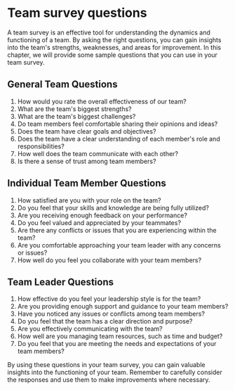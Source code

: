 Team survey questions
==============================

A team survey is an effective tool for understanding the dynamics and functioning of a team. By asking the right questions, you can gain insights into the team's strengths, weaknesses, and areas for improvement. In this chapter, we will provide some sample questions that you can use in your team survey.

General Team Questions
----------------------

1. How would you rate the overall effectiveness of our team?
2. What are the team's biggest strengths?
3. What are the team's biggest challenges?
4. Do team members feel comfortable sharing their opinions and ideas?
5. Does the team have clear goals and objectives?
6. Does the team have a clear understanding of each member's role and responsibilities?
7. How well does the team communicate with each other?
8. Is there a sense of trust among team members?

Individual Team Member Questions
--------------------------------

1. How satisfied are you with your role on the team?
2. Do you feel that your skills and knowledge are being fully utilized?
3. Are you receiving enough feedback on your performance?
4. Do you feel valued and appreciated by your teammates?
5. Are there any conflicts or issues that you are experiencing within the team?
6. Are you comfortable approaching your team leader with any concerns or issues?
7. How well do you feel you collaborate with your team members?

Team Leader Questions
---------------------

1. How effective do you feel your leadership style is for the team?
2. Are you providing enough support and guidance to your team members?
3. Have you noticed any issues or conflicts among team members?
4. Do you feel that the team has a clear direction and purpose?
5. Are you effectively communicating with the team?
6. How well are you managing team resources, such as time and budget?
7. Do you feel that you are meeting the needs and expectations of your team members?

By using these questions in your team survey, you can gain valuable insights into the functioning of your team. Remember to carefully consider the responses and use them to make improvements where necessary.
